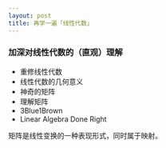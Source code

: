 ```yaml
---
layout: post
title: 再学一遍「线性代数」
---
```


### 加深对线性代数的（直观）理解

- 重修线性代数
- 线性代数的几何意义
- 神奇的矩阵
- 理解矩阵
- 3Blue1Brown
- Linear Algebra Done Right

矩阵是线性变换的一种表现形式，同时属于映射。
